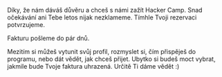 Díky, že nám dáváš důvěru a chceš s námi zažít Hacker Camp. Snad očekávání
ani Tebe letos nijak nezklameme. Tímhle Tvoji rezervaci potvrzujeme.

Fakturu pošleme do pár dnů. 

Mezitím si můžeš vytunit svůj profil, rozmyslet si,
čím přispěješ do programu, nebo dát vědět, jak chceš přijet. Ubytko si budeš moct vybrat,
jakmile bude Tvoje faktura uhrazená. Určitě Ti dáme vědět :)
